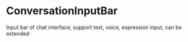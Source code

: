 # ConversationInputBar
Input bar of chat interface, support text, voice, expression input, can be extended

